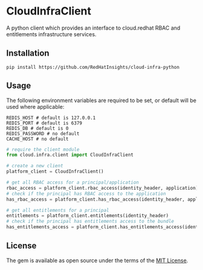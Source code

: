 # CloudInfraClient

A python client which provides an interface to cloud.redhat RBAC and entitlements infrastructure services.

## Installation

```shell
pip install https://github.com/RedHatInsights/cloud-infra-python
```

## Usage

The following environment variables are required to be set, or default will be used where applicable:
```
REDIS_HOST # default is 127.0.0.1
REDIS_PORT # default is 6379
REDIS_DB # default is 0
REDIS_PASSWORD # no default
CACHE_HOST # no default
```

```python
# require the client module
from cloud.infra.client import CloudInfraClient

# create a new client
platform_client = CloudInfraClient()

# get all RBAC access for a principal/application
rbac_access = platform_client.rbac_access(identity_header, application)
# check if the principal has RBAC access to the application
has_rbac_access = platform_client.has_rbac_access(identity_header, application)

# get all entitlements for a principal
entitlements = platform_client.entitlements(identity_header)
# check if the principal has entitlements access to the bundle
has_entitlements_access = platform_client.has_entitlements_access(identity_header, bundle)
```

## License

The gem is available as open source under the terms of the [MIT License](https://opensource.org/licenses/MIT).

